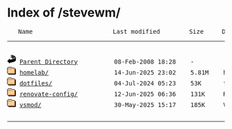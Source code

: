 <H1>Index of /stevewm/</H1>
<pre>
   Name                      Last modified        Size     Description
<hr>
<picture><img src="icons/back.gif" alt="[DIR]" width="20" height="22"></picture> <a href="https://github.com/">Parent Directory</a>          08-Feb-2008 18:28    -  
<picture><img src="icons/folder.gif" alt="[FOLDER]" width="20" height="22"></picture> <a href="https://github.com/stevewm/homelab">homelab/</a>                  14-Jun-2025 23:02    5.81M    homelab as code: approved by your wife's boyfriend
<picture><img src="icons/folder.gif" alt="[FOLDER]" width="20" height="22"></picture> <a href="https://github.com/stevewm/dotfiles">dotfiles/</a>                 04-Jul-2024 05:23    53K      for fish + managed with chezmoi
<picture><img src="icons/folder.gif" alt="[FOLDER]" width="20" height="22"></picture> <a href="https://github.com/stevewm/renovate-config">renovate-config/</a>          12-Jun-2025 06:36    131K     Reusable configuration for Renovate
<picture><img src="icons/folder.gif" alt="[FOLDER]" width="20" height="22"></picture> <a href="https://github.com/stevewm/vsmod">vsmod/</a>                    30-May-2025 15:17    185K     Vintage Story mod manager CLI

</pre>
<hr>
